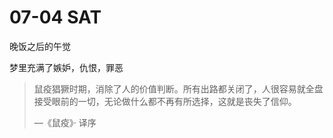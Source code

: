 # 07-04 SAT

晚饭之后的午觉

梦里充满了嫉妒，仇恨，罪恶



> 鼠疫猖獗时期，消除了人的价值判断。所有出路都关闭了，人很容易就全盘接受眼前的一切，无论做什么都不再有所选择，这就是丧失了信仰。
>
> ––《鼠疫》· 译序
